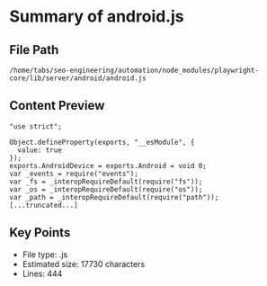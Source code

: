 # Summary of android.js
  
## File Path
`/home/tabs/seo-engineering/automation/node_modules/playwright-core/lib/server/android/android.js`

## Content Preview
```
"use strict";

Object.defineProperty(exports, "__esModule", {
  value: true
});
exports.AndroidDevice = exports.Android = void 0;
var _events = require("events");
var _fs = _interopRequireDefault(require("fs"));
var _os = _interopRequireDefault(require("os"));
var _path = _interopRequireDefault(require("path"));
[...truncated...]
```

## Key Points
- File type: .js
- Estimated size: 17730 characters
- Lines: 444
